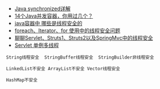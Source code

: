 * [Java synchronized详解](https://www.cnblogs.com/devinzhang/archive/2011/12/14/2287675.html)
* [14个Java并发容器，你用过几个？](https://zhuanlan.zhihu.com/p/268231810)
* [java容器中   哪些是线程安全的](https://www.cnblogs.com/mark5/p/11107310.html)
* [foreach、Iterator、for 使用中的线程安全问题](https://blog.csdn.net/weixin_41922349/article/details/105530836)
* [聊聊Servlet、Struts1、Struts2以及SpringMvc中的线程安全](https://developer.aliyun.com/article/581565)
* [Servlet 单例多线程](servlet-single-mode-multi-threads)

```
String线程安全  StringBuffer线程安全  StringBuilder非线程安全

LinkedList不安全 ArrayList不安全 Vector线程安全

HashMap不安全

```